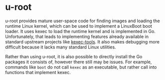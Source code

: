 # u-root

u-root provides mature user-space code for finding images and loading the
runtime Linux kernel, which can be used to implement a LinuxBoot boot loader.
It uses kexec to load the runtime kernel and is implemented in Go.
Unfortunately, that leads to implementing features already available in
standard upstream projects like
[kexec-tools](https://web.git.kernel.org/pub/scm/utils/kernel/kexec/kexec-tools.git/).
It also makes debugging more difficult because it lacks many standard Linux
utilities.

Rather than using u-root, it is also possible to directly install the Go
packages it consists of, however there still may be issues. For example,
commands like `boot` do not call `kexec` as an executable, but rather call into
functions that implement kexec.
